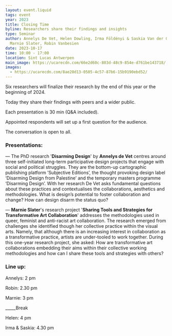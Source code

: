 ```yaml
---
layout: event.liquid
tags: event
year: 2023
title: Closing Time
byline: Researchers share their findings and insights
type: Seminar
author: Annelys De Vet, Helen Dowling, Irma Földényi & Saskia Van der Gucht,
  Marnie Slater, Robin Vanbesien
date: 2023-10-17
time: 10:00 - 17:00
location: Sint Lucas Antwerpen
main_image: https://ucarecdn.com/66e2d60c-803d-48c9-854e-d761be143718/
images:
  - https://ucarecdn.com/8ae20d13-0505-4c57-87b6-15b9190ebd52/
---
```

Six researchers will finalize their research by the end of this year or the beginning of 2024. 

Today they share their findings with peers and a wider public.

Each presentation is 30 min (Q&A included). 

Appointed respondents will set up a first question for the audience. 

The conversation is open to all. 

### **Presentations:**

— The PhD research '**Disarming Design**' by **Annelys de Vet** centres around three self-initiated long-term participative design projects that engage with social and political struggles. They are the bottom-up cartographic publishing platform ’Subjective Editions’, the thought provoking design label ‘Disarming Design from Palestine’ and the temporary masters programme ‘Disarming Design’. With her research De Vet asks fundamental questions about these practices and contextualises the collaborations, aesthetics and methodologies. What is design’s potential to foster collaboration and change? How can design disarm the status quo?

— **Marnie Slater**'s research project '**Sharing Tools and Strategies for Transformative Art Collaboration**' addresses the methodologies used in queer, feminist and anti-racist art collaboration. The research emerged from challenges she identified though her collective practice within the visual arts. Namely, that although there is an increasing interest in collaboration as a transformative practice, artists are under-tooled to work together. During this one-year research project, she asked: How are transformative art collaborations embedding their aims within their collective working methodologies and how can I share these tools and strategies with others?



### Line up:

Annelys: 2 pm

Robin: 2.30 pm

Marnie: 3 pm

\_\_\_\__Break 

Helen: 4 pm

Irma & Saskia: 4.30 pm